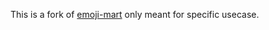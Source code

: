 This is a fork of [emoji-mart](https://github.com/missive/emoji-mart) only meant for specific usecase.